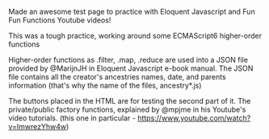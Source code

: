 Made an awesome test page to practice with Eloquent Javascript and Fun Fun Functions Youtube videos!

This was a tough practice, working around some ECMAScript6 higher-order functions

Higher-order functions as .filter, .map, .reduce are used into a JSON file provided by @MarijnJH in Eloquent Javascript e-book manual.
The JSON file contains all the creator's ancestries names, date, and parents information (that's why the name of the files, ancestry*.js)

The buttons placed in the HTML are for testing the second part of it. The private/public factory functions, explained by @mpjme in his
Youtube's video tutorials. (this one in particular - https://www.youtube.com/watch?v=ImwrezYhw4w)
